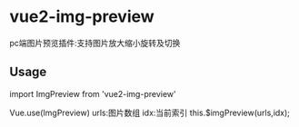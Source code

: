 # vue2-img-preview

pc端图片预览插件:支持图片放大缩小旋转及切换

## Usage

import ImgPreview from 'vue2-img-preview'

Vue.use(ImgPreview)
urls:图片数组
idx:当前索引
this.$imgPreview(urls,idx);